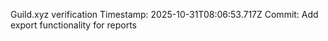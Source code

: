 Guild.xyz verification
Timestamp: 2025-10-31T08:06:53.717Z
Commit: Add export functionality for reports